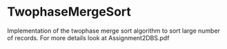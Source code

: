 # TwophaseMergeSort
Implementation of the two­phase merge sort algorithm to sort large number of records. 
For more details look at Assignment2DBS.pdf
